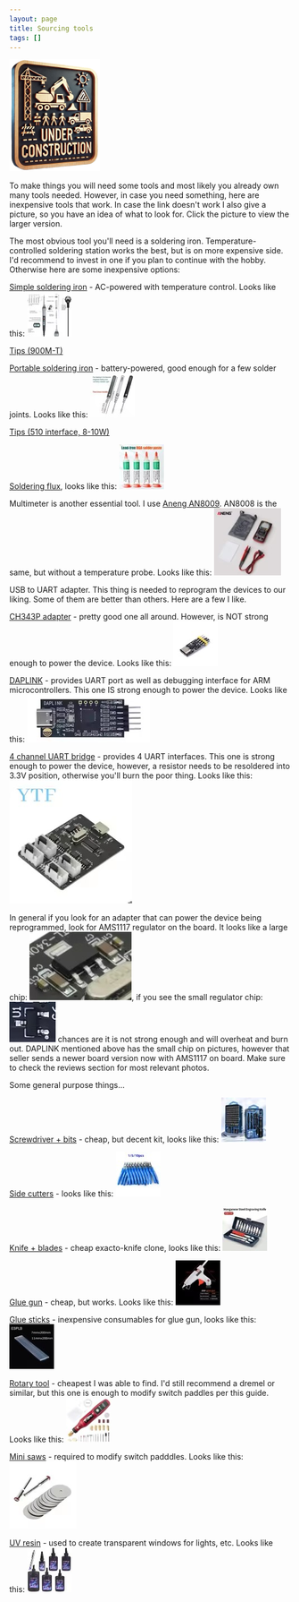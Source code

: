 ```yaml
---
layout: page
title: Sourcing tools
tags: []
---
```


![](/images/under-construction.png)

To make things you will need some tools and most likely you already own many tools needed. However, in case you need something, here are inexpensive tools that work.
In case the link doesn't work I also give a picture, so you have an idea of what to look for. Click the picture to view the larger version.

The most obvious tool you'll need is a soldering iron. Temperature-controlled soldering station works the best, but is on more expensive side. I'd recommend to invest in one if you plan to continue with the hobby. Otherwise here are some inexpensive options:

[Simple soldering iron](https://www.aliexpress.us/item/2255800658356713.html) - AC-powered with temperature control. Looks like this: [![](/images/buying-guide/iron1t.png)](/images/buying-guide/iron1.png)

[Tips (900M-T)](https://www.aliexpress.us/item/3256806879869144.html)

[Portable soldering iron](https://www.aliexpress.us/item/3256806491809622.html) - battery-powered, good enough for a few solder joints. Looks like this: [![](/images/buying-guide/iron2t.png)](/images/buying-guide/iron2.png)

[Tips (510 interface, 8-10W)](https://www.aliexpress.us/item/3256807458241678.html)

[Soldering flux](https://www.aliexpress.us/item/3256806680350808.html), looks like this: [![](/images/buying-guide/fluxt.png)](/images/buying-guide/flux.png)


Multimeter is another essential tool. I use [Aneng AN8009](https://www.aliexpress.us/item/3256805987916385.html). AN8008 is the same, but without a temperature probe. Looks like this: [![](/images/buying-guide/anengt.png)](/images/buying-guide/aneng.png)

USB to UART adapter. This thing is needed to reprogram the devices to our liking. Some of them are better than others. Here are a few I like.

[CH343P adapter](https://www.aliexpress.us/item/3256804302118838.html) - pretty good one all around. However, is NOT strong enough to power the device. Looks like this: [![](/images/buying-guide/ch343pt.png)](/images/buying-guide/ch343p.png)

[DAPLINK](https://www.aliexpress.us/item/3256803753392042.html) - provides UART port as well as debugging interface for ARM microcontrollers. This one IS strong enough to power the device. Looks like this: [![](/images/buying-guide/daplinkt.png)](/images/buying-guide/daplink.png)

[4 channel UART bridge](https://www.aliexpress.us/item/3256805684027122.html) - provides 4 UART interfaces. This one is strong enough to power the device, however, a resistor needs to be resoldered into 3.3V position, otherwise you'll burn the poor thing. Looks like this: [![](/images/buying-guide/uart4cht.png)](/images/buying-guide/uart4ch.png)

In general if you look for an adapter that can power the device being reprogrammed, look for AMS1117 regulator on the board. It looks like a large chip: ![](/images/buying-guide/uartpwrgood.png), if you see the small regulator chip: ![](/images/buying-guide/uartpwrbad.png) chances are it is not strong enough and will overheat and burn out.
DAPLINK mentioned above has the small chip on pictures, however that seller sends a newer board version now with AMS1117 on board. Make sure to check the reviews section for most relevant photos.



Some general purpose things...

[Screwdriver + bits](https://www.aliexpress.us/item/3256806910404175.html) - cheap, but decent kit, looks like this: [![](/images/buying-guide/screwdrivert.png)](/images/buying-guide/screwdriver.png)

[Side cutters](https://www.aliexpress.us/item/3256806236020667.html) - looks like this: [![](/images/buying-guide/sidecutterst.png)](/images/buying-guide/sidecutters.png)

[Knife + blades](https://www.aliexpress.us/item/3256805770764373.html) - cheap exacto-knife clone, looks like this: [![](/images/buying-guide/knifet.png)](/images/buying-guide/knife.png)

[Glue gun](https://www.aliexpress.us/item/2251832840437862.html) - cheap, but works. Looks like this: [![](/images/buying-guide/gluegunt.png)](/images/buying-guide/gluegun.png)

[Glue sticks](https://www.aliexpress.us/item/3256805227792305.html) - inexpensive consumables for glue gun, looks like this: [![](/images/buying-guide/gluestickst.png)](/images/buying-guide/gluesticks.png)

[Rotary tool](https://www.aliexpress.us/item/3256806674744544.html) - cheapest I was able to find. I'd still recommend a dremel or similar, but this one is enough to modify switch paddles per this guide. Looks like this: [![](/images/buying-guide/rotaryt.png)](/images/buying-guide/rotary.png)

[Mini saws](https://www.aliexpress.us/item/3256804084842934.html) - required to modify switch padddles. Looks like this: [![](/images/buying-guide/sawst.png)](/images/buying-guide/saws.png)

[UV resin](https://www.aliexpress.us/item/3256807311086864.html) - used to create transparent windows for lights, etc. Looks like this: [![](/images/buying-guide/uvresint.png)](/images/buying-guide/uvresin.png)












